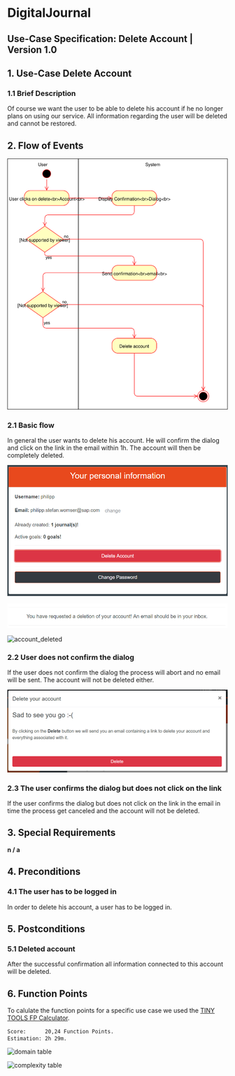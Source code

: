 # DigitalJournal
## Use-Case Specification: Delete Account | Version 1.0

## 1. Use-Case Delete Account

### 1.1 Brief Description

Of course we want the user to be able to delete his account if he no longer plans on using our service. All information regarding the user will be deleted and cannot be restored.

## 2. Flow of Events

![ad_delete_account](ad_delete_account.svg)

### 2.1 Basic flow

In general the user wants to delete his account. He will confirm the dialog and click on the link in the email within 1h. The account will then be completely deleted.

![delete_account](delete_account.PNG)

![deletion_information](deletion_information.PNG)

![account_deleted](account_deleted.png)

### 2.2 User does not confirm the dialog

If the user does not confirm the dialog the process will abort and no email will be sent. The account will not be deleted either.

![confirmation_dialog](deletion_modal.png)

### 2.3 The user confirms the dialog but does not click on the link

If the user confirms the dialog but does not click on the link in the email in time the process get canceled and the account will not be deleted.

## 3. Special Requirements

**n / a**

## 4. Preconditions

### 4.1 The user has to be logged in

In order to delete his account, a user has to be logged in.

## 5. Postconditions

### 5.1 Deleted account

After the successful confirmation all information connected to this account will be deleted. 

## 6. Function Points

To calulate the function points for a specific use case we used the [TINY TOOLS FP Calculator](http://groups.umd.umich.edu/cis/course.des/cis525/js/f00/harvey/FP_Calc.html).

    Score:      20,24 Function Points. 
    Estimation: 2h 29m.

![domain table](_dct.PNG)

![complexity table](_cat.PNG)
